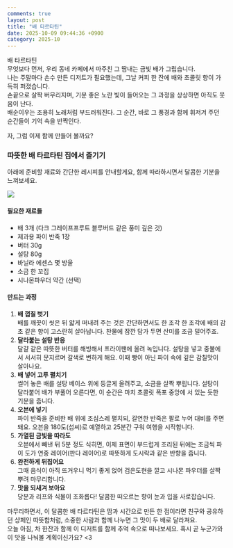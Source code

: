 ```yaml
---
comments: true
layout: post
title: "배 타르타틴"
date: 2025-10-09 09:44:36 +0900
category: 2025-10
---
```


배 타르타틴  
무엇보다 먼저, 우리 동네 카페에서 마주친 그 땀내는 금빛 배가 그립습니다.  
나는 주말마다 손수 만든 디저트가 필요했는데, 그날 커피 한 잔에 배와 초콜릿 향이 가득히 퍼졌습니다.  
손끝으로 살짝 버무리지며, 기분 좋은 노란 빛이 들어오는 그 과정을 상상하면 아직도 웃음이 난다.  
배순이우는 조용히 노래처럼 부드러워진다. 그 순간, 바로 그 풍경과 함께 휘저겨 주던 순간들이 기억 속을 반짝인다.  

자, 그럼 이제 함께 만들어 볼까요?  

### 따뜻한 배 타르타틴 집에서 즐기기  

아래에 준비할 재료와 간단한 레시피를 안내할게요, 함께 따라하시면서 달콤한 기분을 느껴보세요.  

![](https://www.themealdb.com/images/media/meals/rxvxrr1511797671.jpg)  

#### 필요한 재료들  
- 배 3개 (다크 그레이프프루트 블루버드 같은 풍미 깊은 것)  
- 제과용 파이 반죽 1장  
- 버터 30g  
- 설탕 80g  
- 바닐라 에센스 몇 방울  
- 소금 한 꼬집  
- 시나몬파우더 약간 (선택)  

#### 만드는 과정  

1. **배 껍질 벗기**  
   배를 깨끗이 씻은 뒤 얇게 떠내려 주는 것은 간단하면서도 한 조각 한 조각에 배의 감초 같은 향이 고스란히 살아납니다. 찬물에 잠깐 담가 두면 산미를 조금 덜어주죠.  
2. **달라붙는 설탕 반응**  
   달걀 같은 따뜻한 버터를 해빙해서 프라이팬에 올려 녹입니다. 설탕을 넣고 중불에서 서서히 문지르며 갈색로 변하게 해요. 이때 빵이 아닌 파이 속에 깊은 감칠맛이 살아나요.  
3. **배 넣어 고루 펼치기**  
   썰어 놓은 배를 설탕 베이스 위에 둥글게 올려주고, 소금을 살짝 뿌립니다. 설탕이 달라붙어 배가 부풀어 오른다면, 이 순간은 마치 초콜릿 폭포 중앙에 서 있는 듯한 기분을 줍니다.  
4. **오븐에 넣기**  
   파이 반죽을 준비한 배 위에 조심스레 펼치되, 갈연한 반죽은 팔로 누어 대비를 주면 돼요. 오븐을 180도(섭씨)로 예열하고 25분간 구워 여행을 시작합니다.  
5. **가열된 금빛을 따라도**  
   오븐에서 빼낸 뒤 5분 정도 식히면, 이제 표면이 부드럽게 조리된 뒤에는 조금씩 파이 도가 연중 레이어(판다 레이어)로 따뜻하게 도시락과 같은 반향을 줍니다.  
6. **완전하게 뒤집어요**  
   그때 음식이 아직 뜨거우니 먹기 좋게 얹어 검은도현을 깔고 시나몬 파우더를 살짝 뿌려 마무리합니다.  
7. **맛을 되새겨 보아요**  
   당분과 리프와 식물이 조화롭다! 달콤한 떠오르는 향이 눈과 입을 사로잡습니다.  

마무리하면서, 이 달콤한 배 타르타틴은 땀과 시간으로 만든 한 점이라면 친구와 공유하던 샹페인 따뜻함처럼, 소중한 사람과 함께 나누면 그 맛이 두 배로 달라져요.  
오늘 아침, 차 한잔과 함께 이 디저트를 함께 추억 속으로 떠나보세요. 혹시 곧 누군가와 이 맛을 나눠볼 계획이신가요? <3